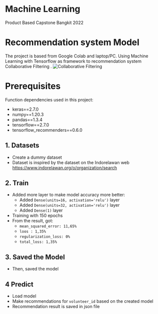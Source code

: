 # Machine Learning
Product Based Capstone Bangkit 2022

# Recommendation system Model 

The project is based from Google Colab and laptop/PC. Using Machine Learning with Tensorflow as framework to recommendation system Collaborative Filtering . 
![Collaborative Filtering ](https://user-images.githubusercontent.com/92794664/173233117-53259899-78f0-48e8-a9eb-362f313a832b.png)


# Prerequisites
Function dependencies used in this project:
- keras==2.7.0
- numpy==1.20.3
- pandas==1.3.4
- tensorflow==2.7.0
- tensorflow_recommenders==0.6.0


## 1. Datasets 
  - Create a dummy dataset
  - Dataset is inspired by the dataset on the Indorelawan web https://www.indorelawan.org/o/organization/search

## 2. Train 
   - Added more layer to make model accuracy more better:
     -  Added `Dense(units=16, activation='relu')` layer
     -  Added `Dense(units=32, activation='relu')` layer
     -  Added `Dense(1)` layer
  - Training with 150 epochs
  - From the result, got:
    - `mean_squared_error: 11,65%`
    - `loos : 1,35%`
    - `regularization_loss: 0%`
    - `total_loss: 1,35%`

## 3. Saved the Model 
  - Then, saved the model 

## 4 Predict 
  - Load model 
  - Make recommendations for `volunteer_id` based on the created model
  - Recommendation result is saved in json file
